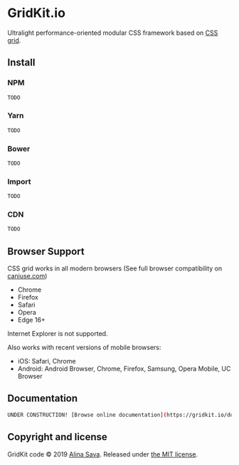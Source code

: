 # GridKit.io

Ultralight performance-oriented modular CSS framework based on [CSS grid](https://developer.mozilla.org/en-US/docs/Web/CSS/CSS_Grid_Layout).

## Install

### NPM

```sh
TODO
```

### Yarn

```sh
TODO
```

### Bower

```sh
TODO
```

### Import

```sh
TODO
```

### CDN

```sh
TODO
```

## Browser Support

CSS grid works in all modern browsers (See full browser compatibility on [caniuse.com](https://caniuse.com/#feat=css-grid))

* Chrome
* Firefox
* Safari
* Opera
* Edge 16+

Internet Explorer is not supported.

Also works with recent versions of mobile browsers:
* iOS: Safari, Chrome
* Android: Android Browser, Chrome, Firefox, Samsung, Opera Mobile, UC Browser

## Documentation

```sh
UNDER CONSTRUCTION! [Browse online documentation](https://gridkit.io/docs/)
```

## Copyright and license

GridKit code &copy; 2019 [Alina Sava](https://sava.io). 
Released under [the MIT license](https://github.com/alinacsava/gridkit/blob/master/LICENSE).